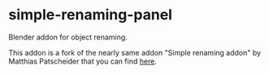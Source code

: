 # simple-renaming-panel
Blender addon for object renaming.

This addon is a fork of the nearly same addon "Simple renaming addon" by Matthias Patscheider that you can find [here](https://github.com/Weisl/simple_renaming_panel).
